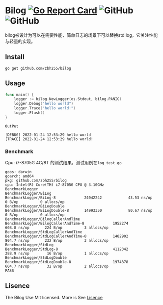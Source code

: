 # Bilog [![Go Report Card](https://goreportcard.com/badge/github.com/zbh255/bilog)](https://goreportcard.com/report/github.com/zbh255/bilog) ![GitHub](https://img.shields.io/github/license/zbh255/bilog) ![GitHub](https://github.com/zbh255/bilog/actions/workflows/go.yml/badge.svg)

bilog被设计为可以在需要性能，简单日志的场景下可以替换std log，它关注性能与轻量的实现。

## Install

```shell
go get github.com/zbh255/bilog
```

## Usage

```go
func main() {
	logger := bilog.NewLogger(os.Stdout, bilog.PANIC)
	logger.Debug("hello world")
	logger.Trace("hello world!")
	logger.Flush()
}
```

`OutPut`

```shell
[DEBUG] 2022-01-24 12:53:29 hello world
[TRACE] 2022-01-24 12:53:29 hello world!
```

### Benchmark

Cpu: i7-8705G 4C/8T 的测试结果，测试用例在`log_test.go`

```shell
goos: darwin
goarch: amd64
pkg: github.com/zbh255/bilog
cpu: Intel(R) Core(TM) i7-8705G CPU @ 3.10GHz
BenchmarkLogger
BenchmarkLogger/BiLog
BenchmarkLogger/BiLog-8         	24042242	        43.53 ns/op	       0 B/op	       0 allocs/op
BenchmarkLogger/BiLogDouble
BenchmarkLogger/BiLogDouble-8   	14993350	        80.67 ns/op	       0 B/op	       0 allocs/op
BenchmarkLogger/BilogCallerAndTime
BenchmarkLogger/BilogCallerAndTime-8         	 1952274	       608.8 ns/op	     224 B/op	       3 allocs/op
BenchmarkLogger/StdLogCallerAndTime
BenchmarkLogger/StdLogCallerAndTime-8        	 1482902	       804.7 ns/op	     232 B/op	       3 allocs/op
BenchmarkLogger/StdLog
BenchmarkLogger/StdLog-8                     	 4112342	       288.9 ns/op	      16 B/op	       1 allocs/op
BenchmarkLogger/StdLogDouble
BenchmarkLogger/StdLogDouble-8               	 1974378	       604.7 ns/op	      32 B/op	       2 allocs/op
PASS
```

## Lisence

The Bilog Use Mit licensed. More is See [Lisence](https://github.com/zbh255/bilog/blob/main/LICENSE)

